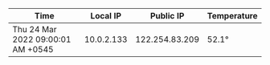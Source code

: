 | Time     | Local IP | Public IP | Temperature |
| ----------- | ----------- | ----------- | ----------- |
| Thu 24 Mar 2022 09:00:01 AM +0545      | 10.0.2.133     | 122.254.83.209  | 52.1° |
